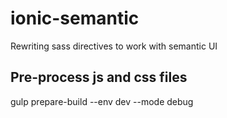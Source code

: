 # ionic-semantic
Rewriting sass directives to work with semantic UI


## Pre-process js and css files

gulp prepare-build --env dev --mode debug
